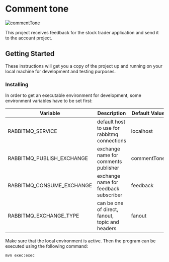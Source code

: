 # Comment tone

[![commentTone](https://github.com/whzinformatik/stocktrader/workflows/commentTone/badge.svg)][comment_tone_actions]

This project receives feedback for the stock trader application and send it to the account project.

## Getting Started

These instructions will get you a copy of the project up and running on your local machine for development and testing purposes.

### Installing

In order to get an executable environment for development, some environment variables have to be set first:

| Variable                   | Description                                      | Default Value  |
|----------------------------|--------------------------------------------------|----------------|
| RABBITMQ_SERVICE           | default host to use for rabbitmq connections     | localhost      |
| RABBITMQ_PUBLISH_EXCHANGE  | exchange name for comments publisher             | commentTone    |
| RABBITMQ_CONSUME_EXCHANGE  | exchange name for feedback subscriber            | feedback       |
| RABBITMQ_EXCHANGE_TYPE     | can be one of direct, fanout, topic and headers  | fanout         |

Make sure that the local environment is active. Then the program can be executed using the following command:

```bash
mvn exec:exec
```

[comment_tone_actions]: https://github.com/whzinformatik/stocktrader/actions?query=workflow%3AcommentTone

